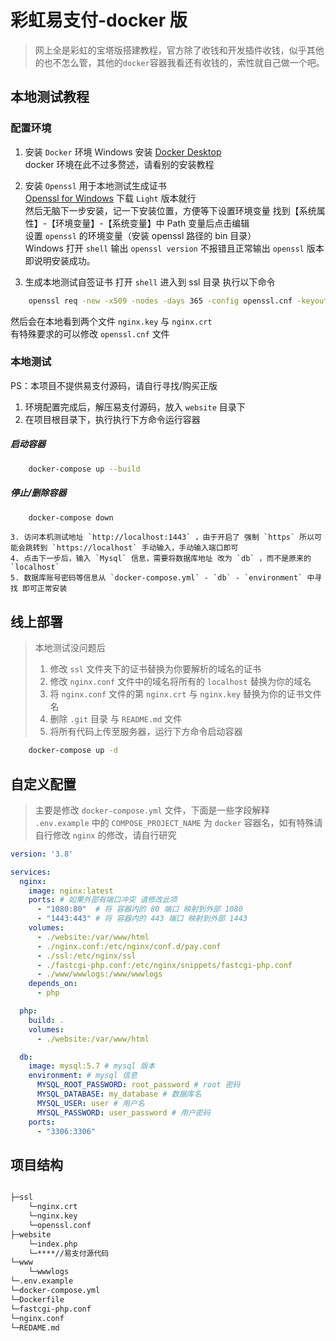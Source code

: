 # 彩虹易支付-docker 版

> 网上全是彩虹的宝塔版搭建教程，官方除了收钱和开发插件收钱，似乎其他的也不怎么管，其他的`docker`容器我看还有收钱的，索性就自己做一个吧。  


## 本地测试教程

### 配置环境

1. 安装 `Docker` 环境 Windows 安装 [Docker Desktop](https://www.docker.com/products/docker-desktop/)  
  docker 环境在此不过多赘述，请看别的安装教程

2. 安装 `Openssl` 用于本地测试生成证书  
[Openssl for Windows](http://slproweb.com/products/Win32OpenSSL.html) 下载 `Light` 版本就行  
然后无脑下一步安装，记一下安装位置，方便等下设置环境变量
找到【系统属性】-【环境变量】-【系统变量】中 Path 变量后点击编辑  
设置 `openssl` 的环境变量（安装 openssl 路径的 bin 目录）  
Windows 打开 `shell` 输出 `openssl version` 不报错且正常输出 `openssl` 版本即说明安装成功。
3. 生成本地测试自签证书
打开 `shell` 进入到 ssl 目录 执行以下命令  
```sh
    openssl req -new -x509 -nodes -days 365 -config openssl.cnf -keyout nginx.key -out nginx.crt
```
然后会在本地看到两个文件 `nginx.key` 与 `nginx.crt`  
有特殊要求的可以修改 `openssl.cnf` 文件

### 本地测试

PS：本项目不提供易支付源码，请自行寻找/购买正版

1. 环境配置完成后，解压易支付源码，放入 `website` 目录下
2. 在项目根目录下，执行执行下方命令运行容器

##### 启动容器
```sh
    docker-compose up --build
```

##### 停止/删除容器
```sh
    docker-compose down
```

    3. 访问本机测试地址 `http://localhost:1443` ，由于开启了 强制 `https` 所以可能会跳转到 `https://localhost` 手动输入，手动输入端口即可
    4. 点击下一步后，输入 `Mysql` 信息，需要将数据库地址 改为 `db` ，而不是原来的  `localhost`
    5. 数据库账号密码等信息从 `docker-compose.yml` - `db` - `environment` 中寻找 即可正常安装


## 线上部署

> 本地测试没问题后  
> 1. 修改 `ssl` 文件夹下的证书替换为你要解析的域名的证书  
> 2. 修改 `nginx.conf` 文件中的域名将所有的 `localhost` 替换为你的域名  
> 3. 将 `nginx.conf` 文件的第 `nginx.crt` 与 `nginx.key` 替换为你的证书文件名  
> 4. 删除 `.git` 目录 与 `README.md` 文件  
> 5. 将所有代码上传至服务器，运行下方命令启动容器

```sh
    docker-compose up -d
```


## 自定义配置

> 主要是修改 `docker-compose.yml` 文件，下面是一些字段解释   
> `.env.example` 中的 `COMPOSE_PROJECT_NAME` 为 `docker` 容器名，如有特殊请自行修改
> `nginx` 的修改，请自行研究


```yml
version: '3.8'

services:
  nginx:
    image: nginx:latest
    ports: # 如果外部有端口冲突 请修改此项
      - "1080:80"  # 将 容器内的 80 端口 映射到外部 1080
      - "1443:443" # 将 容器内的 443 端口 映射到外部 1443 
    volumes:
      - ./website:/var/www/html
      - ./nginx.conf:/etc/nginx/conf.d/pay.conf
      - ./ssl:/etc/nginx/ssl
      - ./fastcgi-php.conf:/etc/nginx/snippets/fastcgi-php.conf
      - ./www/wwwlogs:/www/wwwlogs
    depends_on:
      - php

  php:
    build: .
    volumes:
      - ./website:/var/www/html

  db:
    image: mysql:5.7 # mysql 版本
    environment: # mysql 信息
      MYSQL_ROOT_PASSWORD: root_password # root 密码
      MYSQL_DATABASE: my_database # 数据库名
      MYSQL_USER: user # 用户名
      MYSQL_PASSWORD: user_password # 用户密码
    ports:
      - "3306:3306"
```


## 项目结构
```sh

├─ssl
    └─nginx.crt
    └─nginx.key
    └─openssl.conf
├─website
    └─index.php
    └─****//易支付源代码
└─www
    └─wwwlogs
└─.env.example
└─docker-compose.yml
└─Dockerfile
└─fastcgi-php.conf
└─nginx.conf
└─REDAME.md
```
